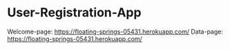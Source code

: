 # User-Registration-App

Welcome-page: https://floating-springs-05431.herokuapp.com/
Data-page: https://floating-springs-05431.herokuapp.com/

